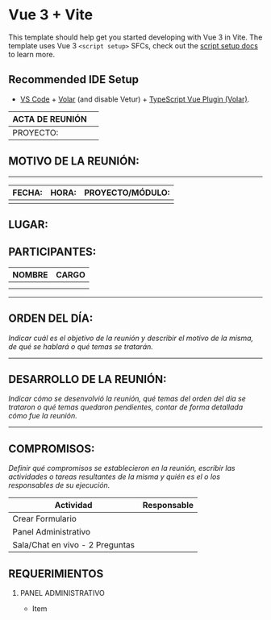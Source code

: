 # Vue 3 + Vite

This template should help get you started developing with Vue 3 in Vite. The template uses Vue 3 `<script setup>` SFCs, check out the [script setup docs](https://v3.vuejs.org/api/sfc-script-setup.html#sfc-script-setup) to learn more.

## Recommended IDE Setup

- [VS Code](https://code.visualstudio.com/) + [Volar](https://marketplace.visualstudio.com/items?itemName=Vue.volar) (and disable Vetur) + [TypeScript Vue Plugin (Volar)](https://marketplace.visualstudio.com/items?itemName=Vue.vscode-typescript-vue-plugin).

| ACTA DE REUNIÓN |                    |
|-----------------|--------------------|
| PROYECTO:       |                    |

## MOTIVO DE LA REUNIÓN:
---

**FECHA:**               | **HORA:**               | **PROYECTO/MÓDULO:**  
-------------------------|-------------------------|----------------------
                         |                         |                      

**LUGAR:**
---

## PARTICIPANTES:

| **NOMBRE**   | **CARGO**   |
|--------------|-------------|
|              |             |
|              |             |

---

## ORDEN DEL DÍA:

_Indicar cuál es el objetivo de la reunión y describir el motivo de la misma, de qué se hablará o qué temas se tratarán._

---

## DESARROLLO DE LA REUNIÓN:

_Indicar cómo se desenvolvió la reunión, qué temas del orden del día se trataron o qué temas quedaron pendientes, contar de forma detallada cómo fue la reunión._

---

## COMPROMISOS:

_Definir qué compromisos se establecieron en la reunión, escribir las actividades o tareas resultantes de la misma y quién es el o los responsables de su ejecución._

| **Actividad**                   | **Responsable**      |
|---------------------------------|----------------------|
| Crear Formulario                |                      |
| Panel Administrativo            |                      |
|Sala/Chat en vivo - 2 Preguntas  |                      |


## REQUERIMIENTOS 
1. PANEL ADMINISTRATIVO

   * Item




